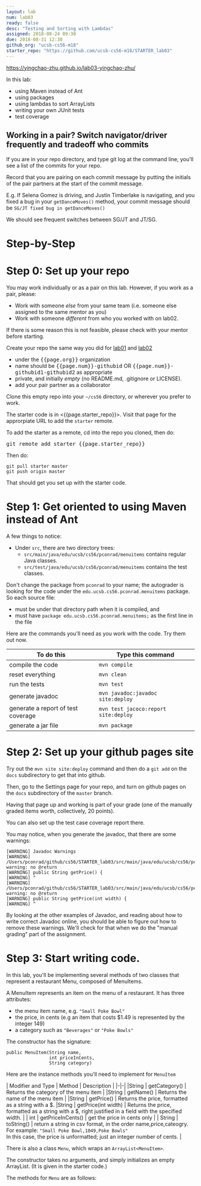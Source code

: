 ```yaml
---
layout: lab
num: lab03
ready: false
desc: "Testing and Sorting with Lambdas"
assigned: 2018-08-24 09:30
due: 2018-08-31 12:30
github_org: "ucsb-cs56-m18"
starter_repo: "https://github.com/ucsb-cs56-m18/STARTER_lab03"
---
```


https://yingchao-zhu.github.io/lab03-yingchao-zhu/


In this lab:

-   using Maven instead of Ant
-   using packages
-   using lambdas to sort ArrayLists
-   writing your own JUnit tests
-   test coverage


## Working in a pair? Switch navigator/driver frequently and tradeoff who commits

If you are in your repo directory, and type git log at the command
line, you'll see a list of the commits for your repo.

Record that you are pairing on each commit message by putting the
initials of the pair partners at the start of the commit message.

E.g. If Selena Gomez is driving, and Justin Timberlake is
navigating, and you fixed a bug in your `getDanceMoves()` method, your
commit message should be `SG/JT fixed bug in getDanceMoves()`

We should see frequent switches between SG/JT and JT/SG.


Step-by-Step
============

# Step 0: Set up your repo

You may work individually or as a pair on this lab.  However, if you work as a pair, please:
* Work with someone *else* from your same team (i.e. someone else assigned to the same mentor as you)
* Work with someone *different* from who you worked with on lab02.

If there is some reason this is not feasible, please check with your mentor before starting.


Create your repo the same way you did for [lab01](/lab/lab01/) and [lab02](/lab/lab02/)
   * under the <tt>{{page.org}}</tt> organization
   * name should be <tt>{{page.num}}-githubid</tt> OR <tt>{{page.num}}-githubid1-githubid2</tt> as appropriate
   * private, and initially *empty* (no README.md, .gitignore or LICENSE).
   * add your pair partner as a collaborator

Clone this empty repo into your `~/cs56` directory, or wherever you prefer to work.

The starter code is in <{{page.starter_repo}}>.  Visit that page for the approrpiate URL to add the `starter` remote.

To add the starter as a remote, cd into the repo you cloned, then do:

<div>
<tt>git remote add starter {{page.starter_repo}} </tt>
</div>

Then do: 
```
git pull starter master
git push origin master
```

That should get you set up with the starter code.

# Step 1: Get oriented to using Maven instead of Ant

A few things to notice:

* Under `src`, there are two directory trees:
   * `src/main/java/edu/ucsb/cs56/pconrad/menuitems` contains regular Java classes.
   * `src/test/java/edu/ucsb/cs56/pconrad/menuitems` contains the test classes.
   
Don't change the package from `pconrad` to your name; the autograder is looking for the code under the `edu.ucsb.cs56.pconrad.menuitems` package.
So each source file:

* must be under that directory path when it is compiled, and 
* must have `package edu.ucsb.cs56.pconrad.menuitems;` as the first line in the file

Here are the commands you'll need as you work with the code. Try them out now.

| To do this | Type this command |
|-|-|
| compile the code | `mvn compile` |
| reset everything | `mvn clean` |
| run the tests | `mvn test` |
| generate javadoc | `mvn javadoc:javadoc site:deploy` |
| generate a report of test coverage | `mvn test jacoco:report site:deploy` |
| generate a jar file | `mvn package` |

# Step 2: Set up your github pages site

Try out the `mvn site site:deploy` command and then do a `git add` on the `docs` subdirectory
to get that into github.

Then, go to the Settings page for your repo, and turn on github pages on the `docs` subdirectory of the `master` branch.

Having that page up and working is part of your grade (one of the manually graded items worth, collectively, 20 points).

You can also set up the test case coverage report there.

You may notice, when you generate the javadoc, that there are some warnings:

```
[WARNING] Javadoc Warnings
[WARNING] /Users/pconrad/github/cs56/STARTER_lab03/src/main/java/edu/ucsb/cs56/pconrad/menuitem/MenuItem.java:26: warning: no @return
[WARNING] public String getPrice() {
[WARNING] ^
[WARNING] /Users/pconrad/github/cs56/STARTER_lab03/src/main/java/edu/ucsb/cs56/pconrad/menuitem/MenuItem.java:41: warning: no @return
[WARNING] public String getPrice(int width) {
[WARNING] ^
```

By looking at the other examples of Javadoc, and reading about how to write correct Javadoc online, you should be able to figure out how to remove these warnings.  We'll check for that when we do the "manual grading" part of the assignment.

# Step 3: Start writing code.

In this lab, you'll be implementing several methods of two classes that represent a restaurant Menu, composed of MenuItems.

A MenuItem represents an item on the menu of a restaurant.  It has three attributes:
* the menu item name, e.g. `"Small Poke Bowl"`
* the price, in cents (e.g an item that costs $1.49 is represented by the integer 149)
* a category such as `"Beverages"` or `"Poke Bowls"`

The constructor has the signature:
```
public MenuItem(String name,
                int priceInCents,
                String category)
```

Here are the instance methods you'll need to implement for `MenuItem`

| Modifier and Type	| Method | Description |
|-|-|
|String	| getCategory() | Returns the category of the menu item |
|String	| getName() | Returns the name of the menu item |
|String	| getPrice() | Returns the price, formatted as a string with a $.
|String	| getPrice(int width) | Returns the price, formatted as a string with a $, right justified in a field with the specified width. |
| int	| getPriceInCents() | get the price in cents only |
| String	| toString() | return a string in csv format, in the order name,price,cateogry. <br> For example: `"Small Poke Bowl,1049,Poke Bowls"`<br>In this case, the price is unformatted; just an integer number of cents. |

There is also a class `Menu`, which wraps an `ArrayList<MenuItem>`.

The constructor takes no arguments, and simply initializes an empty ArrayList. (It is given in the starter code.)

The methods for `Menu` are as follows:


